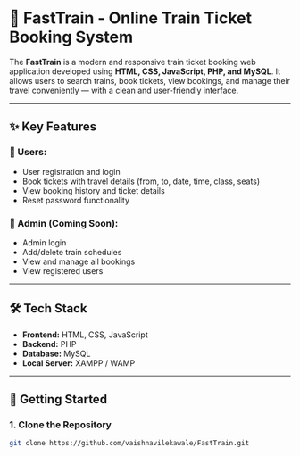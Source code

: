 # 🚄 FastTrain - Online Train Ticket Booking System

The **FastTrain** is a modern and responsive train ticket booking web application developed using **HTML, CSS, JavaScript, PHP, and MySQL**. It allows users to search trains, book tickets, view bookings, and manage their travel conveniently — with a clean and user-friendly interface.

---

## ✨ Key Features

### 👥 Users:
- User registration and login
- Book tickets with travel details (from, to, date, time, class, seats)
- View booking history and ticket details
- Reset password functionality

### 🚂 Admin (Coming Soon):
- Admin login
- Add/delete train schedules
- View and manage all bookings
- View registered users

---

## 🛠️ Tech Stack

- **Frontend:** HTML, CSS, JavaScript  
- **Backend:** PHP  
- **Database:** MySQL  
- **Local Server:** XAMPP / WAMP  

---

## 🚀 Getting Started

### 1. Clone the Repository

```bash
git clone https://github.com/vaishnavilekawale/FastTrain.git
